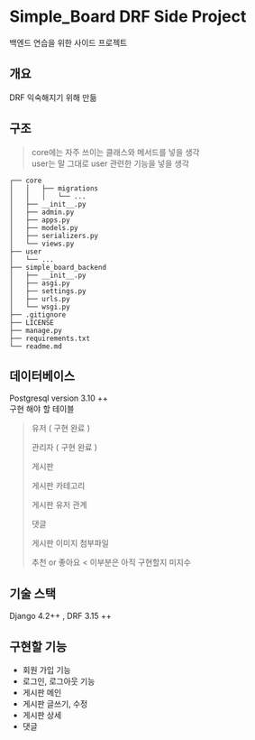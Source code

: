 Simple_Board DRF Side Project
=
백엔드 연습을 위한 사이드 프로젝트

개요
-
DRF 익숙해지기 위해 만듦

구조
-
> core에는 자주 쓰이는 클래스와 메서드를 넣을 생각<br> user는 말 그대로 user 관련한 기능을 넣을 생각
```
┌── core
│   │   ├── migrations
│   │   │   └── ...
│   ├── __init__.py
│   ├── admin.py
│   ├── apps.py
│   ├── models.py
│   ├── serializers.py
│   └── views.py
├── user
│   └── ...
├── simple_board_backend
│   ├── __init__.py
│   ├── asgi.py
│   ├── settings.py
│   ├── urls.py
│   └── wsgi.py
├── .gitignore
├── LICENSE
├── manage.py
├── requirements.txt
└── readme.md 
```

데이터베이스
-
Postgresql version 3.10 ++<br>구현 해야 할 테이블
> 유저 ( 구현 완료 )
>
> 관리자 ( 구현 완료 )
> 
> 게시판
> 
> 게시판 카테고리
> 
> 게시판 유저 관계
> 
> 댓글
> 
> 게시판 이미지 첨부파일
> 
> 추천 or 좋아요 < 이부분은 아직 구현할지 미지수

기술 스택
-
Django 4.2++ , DRF 3.15 ++

구현할 기능
-
* 회원 가입 기능
* 로그인, 로그아웃 기능
* 게시판 메인
* 게시판 글쓰기, 수정
* 게시판 상세
* 댓글